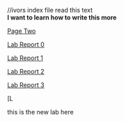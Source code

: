 //ivors index file
read this text  
**I want to learn how to write this more**

[Page Two](pagetwo.html)


[Lab Report 0](lab-report-1-week-0.html)

[Lab Report 1](lab-report.html)

[Lab Report 2](lab-report-2.html)

[Lab Report 3](lab-report-3.html)


[L

this is the new lab here

